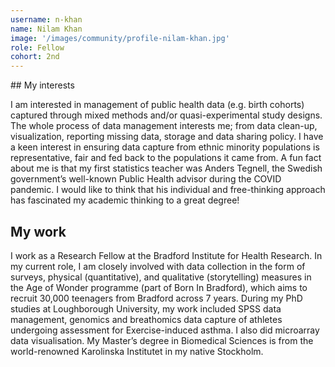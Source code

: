 ```yaml
---
username: n-khan
name: Nilam Khan
image: '/images/community/profile-nilam-khan.jpg'
role: Fellow
cohort: 2nd
---
```


## My interests

I am interested in management of public health data (e.g. birth cohorts) captured through mixed methods and/or quasi-experimental study designs. The whole process of data management interests me; from data clean-up, visualization, reporting missing data, storage and data sharing policy. I have a keen interest in ensuring data capture from ethnic minority populations is representative, fair and fed back to the populations it came from. A fun fact about me is that my first statistics teacher was Anders Tegnell, the Swedish government’s well-known Public Health advisor during the COVID pandemic. I would like to think that his individual and free-thinking approach has fascinated my academic thinking to a great degree! 

## My work

I work as a Research Fellow at the Bradford Institute for Health Research. In my current role, I am closely involved with data collection in the form of surveys, physical (quantitative), and qualitative (storytelling) measures in the Age of Wonder programme (part of Born In Bradford), which aims to recruit 30,000 teenagers from Bradford across 7 years. During my PhD studies at Loughborough University, my work included SPSS data management, genomics and breathomics data capture of athletes undergoing assessment for Exercise-induced asthma. I also did microarray data visualisation. My Master’s degree in Biomedical Sciences is from the world-renowned Karolinska Institutet in my native Stockholm. 
